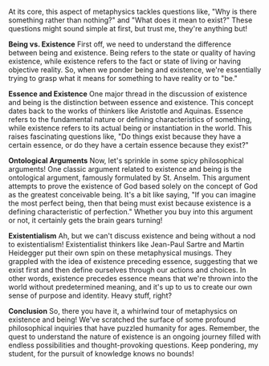 At its core, this aspect of metaphysics tackles questions like, "Why is there something rather than nothing?" and "What does it mean to exist?" These questions might sound simple at first, but trust me, they're anything but!

**Being vs. Existence**
First off, we need to understand the difference between being and existence. Being refers to the state or quality of having existence, while existence refers to the fact or state of living or having objective reality. So, when we ponder being and existence, we're essentially trying to grasp what it means for something to have reality or to "be."

**Essence and Existence**
One major thread in the discussion of existence and being is the distinction between essence and existence. This concept dates back to the works of thinkers like Aristotle and Aquinas. Essence refers to the fundamental nature or defining characteristics of something, while existence refers to its actual being or instantiation in the world. This raises fascinating questions like, "Do things exist because they have a certain essence, or do they have a certain essence because they exist?"

**Ontological Arguments**
Now, let's sprinkle in some spicy philosophical arguments! One classic argument related to existence and being is the ontological argument, famously formulated by St. Anselm. This argument attempts to prove the existence of God based solely on the concept of God as the greatest conceivable being. It's a bit like saying, "If you can imagine the most perfect being, then that being must exist because existence is a defining characteristic of perfection." Whether you buy into this argument or not, it certainly gets the brain gears turning!

**Existentialism**
Ah, but we can't discuss existence and being without a nod to existentialism! Existentialist thinkers like Jean-Paul Sartre and Martin Heidegger put their own spin on these metaphysical musings. They grappled with the idea of existence preceding essence, suggesting that we exist first and then define ourselves through our actions and choices. In other words, existence precedes essence means that we're thrown into the world without predetermined meaning, and it's up to us to create our own sense of purpose and identity. Heavy stuff, right?

**Conclusion**
So, there you have it, a whirlwind tour of metaphysics on existence and being! We've scratched the surface of some profound philosophical inquiries that have puzzled humanity for ages. Remember, the quest to understand the nature of existence is an ongoing journey filled with endless possibilities and thought-provoking questions. Keep pondering, my student, for the pursuit of knowledge knows no bounds!
